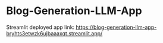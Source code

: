 # Blog-Generation-LLM-App

Streamlit deployed app link: https://blog-generation-llm-app-bryhts3etwzk6ujbaaaxqt.streamlit.app/
